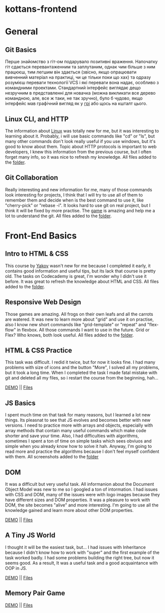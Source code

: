 # kottans-frontend

# General
## Git Basics
Перше знайомство з гіт-ом подарувало позитивні враження. Напочатку гіт сдається перевантаженним та заплутаним, однак чим більше з ним працюєш, тим легшим він здається (звісно, якщо опрацювати вивченний матеріал на практиці, чи це тільки поки що хах) та одразу розумієш переваги технології VCS і які переваги вона надає, особливо з командними проектами. Стандартний інтерфейс виглядає дещо незручним в представленні для новачка (можна викликати все дерево командною, але, все ж таки, не так зручно), було б чудово, якщо інтерфейс мав графічний вигляд як у [грі](learngitbranching.js.org) або щось на кшталт цього.

## Linux CLI, and HTTP
The information about [Linux](https://linuxsurvival.com/linux-tutorial-introduction/) was totally new for me, but it was interesting to learning about it. Probably, i will use basic commands like "cd" or "ls", but many other commands don't look really useful if you use windows, but it's good to know about them.
Topic about HTTP protocols is important to web developers, I knew this information from the previous course, but I often forget many info, so it was nice to refresh my knowledge. All files added to the [folder](https://github.com/Ambeelight/kottans-frontend/tree/main/1.%20task_linux_cli).

## Git Collaboration
Really interesting and new information for me, many of those commands look interesting for projects, I think that I will try to use all of them to remember them and decide when is the best command to use it, like "cherry-pick" or "rebase -i". It looks hard to use git on real project, but I think it will be fixed by more practise. The [game](learngitbranching.js.org) is amazing and help me a lot to understand the git. All files added to the [folder](https://github.com/Ambeelight/kottans-frontend/tree/main/2.%20task_git_collaboration).

# Front-End Basics
## Intro to HTML & CSS
This course by [Yakov](https://www.coursera.org/learn/html-css-javascript-for-web-developers) wasn't new for me because I completed it early, it contains good information and useful tips, but its lack that course is pretty old. The tasks on Codecademy is great, I'm wonder why I didn't use it before. It was great to refresh the knowledge about HTML and CSS. All files added to the [folder](https://github.com/Ambeelight/kottans-frontend/tree/main/3.%20task_html_css_intro).

## Responsive Web Design
Those games are amazing. All frogs on their own leafs and all the carrots are watered. It was new to learn more about "grid" and use it on practise, also I know new short commands like "grid-template" or "repeat" and "flex-flow" in flexbox. All those commands I want to use in the future. Grid or Flex? Who knows, both look useful. All files added to the [folder](https://github.com/Ambeelight/kottans-frontend/tree/main/4.%20task_responsive_web_design).

## HTML & CSS Practice
This task was difficult. I redid it twice, but for now it looks fine. I had many problems with size of icons and the button "More", I solved all my problems, but it took a long time. When I completed the task I made fatal mistake with git and deleted all my files, so i restart the course from the beginning, hah... 

[DEMO](https://ambeelight.github.io/kottans-frontend/5.%20html_css_popup/) || [Files](https://github.com/Ambeelight/kottans-frontend/tree/main/5.%20html_css_popup)

## JS Basics
I spent much time on that task for many reasons, but I learned a lot new things. Its pleasnat to see that JS evolves and becomes better with new versions. I need to practice more with arrays and objects, especially with array methods that contain many useful commands which make code shorter and save your time. Also, I had difficulties with algorithms, sometimes I spent a ton of time on simple tasks which sees obviuos and simple when you already know how to solve it hah. Anyway, I'm going to read more and practice the algorithms because I don't feel myself confident with them.
All screenshots added to the [folder](https://github.com/Ambeelight/kottans-frontend/tree/main/6.%20task_js_basics)

## DOM
It was a difficult but very useful task. All informanion about the Document Object Model was new to me so I googled a ton of intormation. I had issues with CSS and DOM, many of the issues were with logo images because they have different sizes and DOM properties. It was a pleasure to work with DOM, the site becomes "alive" and more interesting. I'm going to use all the knowledge gained and learn more about other DOM properties.

[DEMO](https://ambeelight.github.io/kottans-frontend/7.%20task_js_dom/DOM) || [Files](https://github.com/Ambeelight/kottans-frontend/tree/main/7.%20task_js_dom)

## A Tiny JS World
I thought it will be the easiest task, but... I had issues with Inheritance because I didn't know how to work with "super" and the first example of the task worked badly. I had some problems building the right tree, but now it seems good. As a result, It was a useful task and a good acquaintance with OOP in JS.

[DEMO](https://Ambeelight.github.io/a-tiny-JS-world) || [Files](https://github.com/Ambeelight/a-tiny-JS-world/blob/master/index.js)

## Memory Pair Game

[DEMO](https://Ambeelight.github.io/kottans-frontend/memory-pair-game) || [Files](https://github.com/Ambeelight/kottans-frontend/tree/main/memory-pair-game)